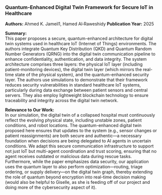 ### Quantum-Enhanced Digital Twin Framework for Secure IoT in Healthcare  
**Authors:** Ahmed K. Jameil1, Hamed Al‑Raweshidy
**Publication Year:** 2025  

**Summary:**  
This paper proposes a secure, quantum-enhanced architecture for digital twin systems used in healthcare IoT (Internet of Things) environments. The authors integrate Quantum Key Distribution (QKD) and Quantum Random Number Generators (QRNG) into the digital twin communication pipeline to enhance confidentiality, authentication, and data integrity. The system architecture comprises three layers: the physical IoT layer (including patient-monitoring devices), the digital twin layer (which mirrors the real-time state of the physical system), and the quantum-enhanced security layer. The authors use simulations to demonstrate that their framework reduces security vulnerabilities in standard healthcare IoT systems, particularly during data exchange between patient sensors and central servers. They also employ lightweight blockchain technology to ensure traceability and integrity across the digital twin network.

**Relevance to Our Work:**  
In our simulation, the digital twin of a collapsed hospital must continuously reflect the evolving physical state, including unstable zones, patient conditions, and robot locations. The quantum-enhanced digital twin proposed here ensures that updates to the system (e.g., sensor changes or patient reassignments) are both secure and authentic—a necessary foundation when decisions are being delegated to AI agents in uncertain conditions. We adapt this secure communication infrastructure to support not just IoT but multi-agent coordination and trust scoring, ensuring that no agent receives outdated or malicious data during rescue tasks. Furthermore, while the paper emphasizes data security, our application uses the quantum layer to also perform optimization—routing, triage ordering, or supply delivery—on the digital twin graph, thereby extending the role of quantum beyond encryption into real-time decision making (would also be helpful to Giselle, as she is feeding off of our project and doing more of the cybersecurity aspect of it).

